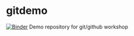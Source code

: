 # gitdemo
[![Binder](https://mybinder.org/badge_logo.svg)](https://mybinder.org/v2/gh/julesghub/gitdemo.git/master?filepath=demo.ipynb)
Demo repository for git/github workshop
